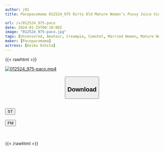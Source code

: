 ```yaml
---
author: j91
title: Pacopacomama 012524_975 Dirty Old Mature Woman’s Pussy Juice Viewing Party, Show Me Your Stringy Pussy? Keiko Oshita

url: /v/012524_975-paco
date: 2024-01-25T00:10:00Z
image: "012524_975-paco.jpg"
tags: [Uncensored, Amateur, Creampie, Cumshot, Married Woman, Mature Woman, Nice Ass, Sexy Legs, Slender]
maker: [Pacopacomama]
actress: [Keiko Oshita]
---
```



{{< rawhtml >}}

<div class="video" data-videoid="XBgGkD9mLXCDyaa">
    <a href="javascript:;">
        <img src="/v/012524_975-paco/012524_975-paco.jpg" width="WIDTH" height="HEIGHT" alt="012524_975-paco.mp4" loading="lazy">
    </a>
</div>

<script type="text/javascript" src="https://j91.asia/asset/on-demand-st.js"></script>

<br>
  <link rel="stylesheet" href="https://j91.asia/asset/bs5.css">
  
  <center>
  <button class="btn btn-primary" type="button" data-bs-toggle="collapse" data-bs-target=".multi-collapse" aria-expanded="false" aria-controls="multiCollapseExample1 multiCollapseExample2"><h2>Download</h2></button></center>
</p>
<div class="row">
  <div class="col">
    <div class="collapse multi-collapse" id="multiCollapseExample1">
      <div class="card card-body">
	      	      <br>
<div class="buttons">  
<a href="https://streamtape.to/v/XBgGkD9mLXCDyaa" target="_blank"><button class="btn-hover color-3"><i class="fa fa-download"></i> ST</button></a></div>
    </div>
  </div>
</div>
  <div class="col">
    <div class="collapse multi-collapse" id="multiCollapseExample2">
      <div class="card card-body">
	      <br>
<div class="buttons">
    <a href="https://filemoon.sx/d/yjx86vaitk5l" target="_blank"><button class="btn-hover color-8"><i class="fa fa-download"></i> FM</button></a></div>
<br><br>
      </div>
    </div>
  </div>
</div>

{{< /rawhtml >}}